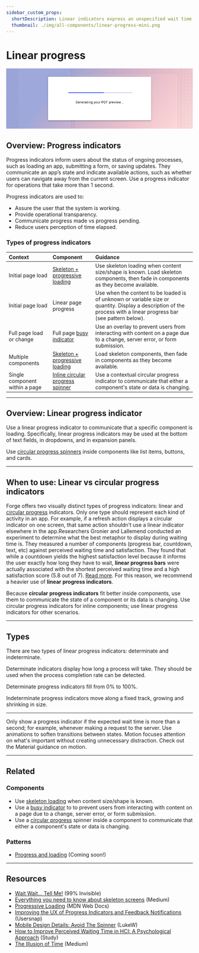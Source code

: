 ```yaml
---
sidebar_custom_props:
  shortDescription: Linear indicators express an unspecified wait time or display the length of a process.
  thumbnail: ./img/all-components/linear-progress-mini.png
---
```


# Linear progress

<ComponentVisual storybookUrl="https://forge.tylerdev.io/main/?path=/story/components-linear-progress--default">

![](./images/linear-progress.png)

</ComponentVisual>

## Overview: Progress indicators

Progress indicators inform users about the status of ongoing processes, such as loading an app, submitting a form, or saving updates. They communicate an app’s state and indicate available actions, such as whether users can navigate away from the current screen. Use a progress indicator for operations that take more than 1 second.

Progress indicators are used to:

- Assure the user that the system is working.
- Provide operational transparency.
- Communicate progress made vs progress pending.
- Reduce users perception of time elapsed.

### Types of progress indicators

| Context                        | Component                                                        | Guidance
| :------------------------------| :--------------------------------------------------------------- | :----------------
| Initial page load              | [Skeleton + progressive loading](/components/skeleton)           | Use skeleton loading when content size/shape is known. Load skeleton components, then fade in components as they become available.
| Initial page load              | Linear page progress                                             | Use when the content to be loaded is of unknown or variable size or quantity. Display a description of the process with a linear progress bar (see pattern below).
| Full page load or change       | Full page [busy indicator](/components/busy-indicator)           | Use an overlay to prevent users from interacting with content on a page due to a change, server error, or form submission.
| Multiple components            | [Skeleton + progressive loading](/components/skeleton)           | Load skeleton components, then fade in components as they become available.
| Single component within a page | [Inline circular progress spinner](/components/progress-and-loading/circular-progress) | Use a contextual circular progress indicator to communicate that either a component's state or data is changing.

---

## Overview: Linear progress indicator

Use a linear progress indicator to communicate that a specific component is loading. Specifically, linear progress indicators may be used at the bottom of text fields, in dropdowns, and in expansion panels. 

Use [circular progress spinners](/components/progress-and-loading/circular-progress) inside components like list items, buttons, and cards. 

---

## When to use: Linear vs circular progress indicators

Forge offers two visually distinct types of progress indicators: linear and [circular progress](/components/progress-and-loading/circular-progress) indicators. Only one type should represent each kind of activity in an app. For example, if a refresh action displays a circular indicator on one screen, that same action shouldn’t use a linear indicator elsewhere in the app.Researchers Gronier and Lallemend conducted an experiment to determine what the best metaphor to display during waiting time is. They measured a number of components (progress bar, countdown, text, etc) against perceived waiting time and satisfaction. They found that while a countdown yields the highest satisfaction level because it informs the user exactly how long they have to wait, **linear progress bars** were actually associated with the shortest perceived waiting time and a high satisfaction score (5.8 out of 7). [Read more](http://www.guillaumegronier.com/cv/resources/Articles/2013_WorkshopHCI_Gronier.pdf). For this reason, we recommend a heavier use of **linear progress indicators**. 

Because **circular progress indicators** fit better inside components, use them to communicate the state of a component or its data is changing. Use circular progress indicators for inline components; use linear progress indicators for other scenarios.

---

## Types 

There are two types of linear progress indicators: determinate and indeterminate. 

Determinate indicators display how long a process will take. They should be used when the process completion rate can be detected.

Determinate progress indicators fill from 0% to 100%.

Indeterminate progress indicators move along a fixed track, growing and shrinking in size.

---

<DoDontGrid>
  <DoDontTextSection>
    <DoDontText type="do">Only show a progress indicator if the expected wait time is more than a second; for example, whenever making a request to the server.</DoDontText>
    <DoDontText type="do">Use animations to soften transitions between states. Motion focuses attention on what's important without creating unnecessary distraction. Check out the Material guidance on motion.</DoDontText>
  </DoDontTextSection>
</DoDontGrid>

---

## Related 

### Components

- Use [skeleton loading](/components/skeleton) when content size/shape is known.
- Use a [busy indicator](/components/notifications-and-message/busy-indicator) to to prevent users from interacting with content on a page due to a change, server error, or form submission.
- Use a [circular progress](/components/progress-and-loading/circular-progress) spinner inside a component to communicate that either a component's state or data is changing.

### Patterns

- [Progress and loading](#) (Coming soon!)

---

## Resources

- [Wait Wait... Tell Me!](https://99percentinvisible.org/episode/wait-wait-tell-me/transcript/) (99% Invisible)
- [Everything you need to know about skeleton screens](https://uxdesign.cc/what-you-should-know-about-skeleton-screens-a820c45a571a) (Medium)
- [Progressive Loading](https://developer.mozilla.org/en-US/docs/Web/Progressive_web_apps/Loading) (MDN Web Docs)
- [Improving the UX of Progress Indicators and Feedback Notifications](https://usersnap.com/blog/progress-indicators/) (Usersnap)
- [Mobile Design Details: Avoid The Spinner](https://www.lukew.com/ff/entry.asp?1797) (LukeW)
- [How to Improve Perceived Waiting Time in HCI: A Psychological Approach](http://www.guillaumegronier.com/cv/resources/Articles/2013_WorkshopHCI_Gronier.pdf) (Study)
- [The Illusion of Time](https://medium.com/swlh/the-illusion-of-time-8f321fa2f191) (Medium)
